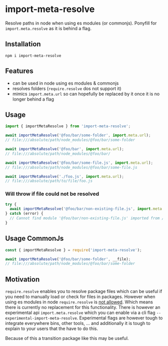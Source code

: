 # import-meta-resolve

Resolve paths in node when using es modules (or commonjs). Ponyfill for `import.meta.resolve` as it is behind a flag.

## Installation

```
npm i import-meta-resolve
```

## Features

- can be used in node using es modules & commonjs
- resolves folders (`require.resolve` dos not support it)
- mimics `import.meta.url` so can hopefully be replaced by it once it is no longer behind a flag

## Usage

```js
import { importMetaResolve } from 'import-meta-resolve';

await importMetaResolve('@foo/bar/some-folder', import.meta.url);
// file:///absolute/path/node_modules/@foo/bar/some-folder

await importMetaResolve('@foo/bar', import.meta.url);
// file:///absolute/path/node_modules/@foo/bar/

await importMetaResolve('@foo/bar/some-file.js', import.meta.url);
// file:///absolute/path/node_modules/@foo/bar/some-file.js

await importMetaResolve('./foo.js', import.meta.url);
// file:///absolute/path/to/file/foo.js
```

### Will throw if file could not be resolved

```js
try {
  await importMetaResolve('@foo/bar/non-existing-file.js', import.meta.url);
} catch (error) {
  // Cannot find module '@foo/bar/non-existing-file.js' imported from /absolute/path/to/current/file.js
}
```

## Usage CommonJs

```js
const { importMetaResolve } = require('import-meta-resolve');

await importMetaResolve('@foo/bar/some-folder', __file);
// file:///absolute/path/node_modules/@foo/bar/some-folder
```

## Motivation

`require.resolve` enables you to resolve package files which can be useful if you need to manually load or check for files in packages.
However when using es modules in node `require.resolve` is [not allowed](https://nodejs.org/api/esm.html).
Which means there is currently no replacement for this functionality.
There is however an experimental api `import.meta.resolve` which you can enable via a cli flag `--experimental-import-meta-resolve`.
Experimental flags are however tough to integrate everywhere bins, other tools, ... and additionally it is tough to explain to your users that the have to do this.

Because of this a transition package like this may be useful.
